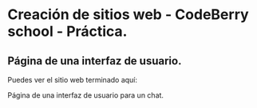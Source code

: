 # Creación de sitios web - CodeBerry school - Práctica.

## Página de una interfaz de usuario.

Puedes ver el sitio web terminado aquí:



Página de una interfaz de usuario para un chat.